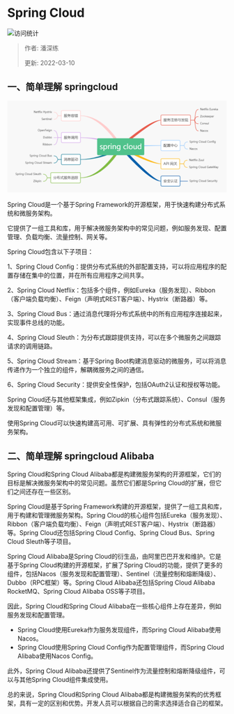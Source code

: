 # Spring Cloud

![访问统计](https://visitor-badge.glitch.me/badge?page_id=senlypan.spring.07-spring-cloud&left_color=blue&right_color=red)

> 作者: 潘深练
>
> 更新: 2022-03-10

## 一、简单理解 springcloud

![springcloud.jpg](../_media/image/02-spring-core/springcloud.jpg)

Spring Cloud是一个基于Spring Framework的开源框架，用于快速构建分布式系统和微服务架构。

它提供了一组工具和库，用于解决微服务架构中的常见问题，例如服务发现、配置管理、负载均衡、流量控制、网关等。

Spring Cloud包含以下子项目：

1、Spring Cloud Config：提供分布式系统的外部配置支持，可以将应用程序的配置存储在集中的位置，并在所有应用程序之间共享。

2、Spring Cloud Netflix：包括多个组件，例如Eureka（服务发现）、Ribbon（客户端负载均衡）、Feign（声明式REST客户端）、Hystrix（断路器）等。

3、Spring Cloud Bus：通过消息代理将分布式系统中的所有应用程序连接起来，实现事件总线的功能。

4、Spring Cloud Sleuth：为分布式跟踪提供支持，可以在多个微服务之间跟踪请求的调用链路。

5、Spring Cloud Stream：基于Spring Boot构建消息驱动的微服务，可以将消息传递作为一个独立的组件，解耦微服务之间的通信。

6、Spring Cloud Security：提供安全性保护，包括OAuth2认证和授权等功能。

Spring Cloud还与其他框架集成，例如Zipkin（分布式跟踪系统）、Consul（服务发现和配置管理）等。

使用Spring Cloud可以快速构建高可用、可扩展、具有弹性的分布式系统和微服务架构。 


## 二、简单理解 springcloud Alibaba 

Spring Cloud和Spring Cloud Alibaba都是构建微服务架构的开源框架，它们的目标是解决微服务架构中的常见问题。虽然它们都是Spring Cloud的扩展，但它们之间还存在一些区别。

Spring Cloud是基于Spring Framework构建的开源框架，提供了一组工具和库，用于构建和管理微服务架构。Spring Cloud的核心组件包括Eureka（服务发现）、Ribbon（客户端负载均衡）、Feign（声明式REST客户端）、Hystrix（断路器）等。Spring Cloud还包括Spring Cloud Config、Spring Cloud Bus、Spring Cloud Sleuth等子项目。

Spring Cloud Alibaba是Spring Cloud的衍生品，由阿里巴巴开发和维护。它是基于Spring Cloud构建的开源框架，扩展了Spring Cloud的功能，提供了更多的组件，包括Nacos（服务发现和配置管理）、Sentinel（流量控制和熔断降级）、Dubbo（RPC框架）等。Spring Cloud Alibaba还包括Spring Cloud Alibaba RocketMQ、Spring Cloud Alibaba OSS等子项目。

因此，Spring Cloud和Spring Cloud Alibaba在一些核心组件上存在差异，例如服务发现和配置管理。

- Spring Cloud使用Eureka作为服务发现组件，而Spring Cloud Alibaba使用Nacos。
- Spring Cloud使用Spring Cloud Config作为配置管理组件，而Spring Cloud Alibaba使用Nacos Config。

此外，Spring Cloud Alibaba还提供了Sentinel作为流量控制和熔断降级组件，可以与其他Spring Cloud组件集成使用。

总的来说，Spring Cloud和Spring Cloud Alibaba都是构建微服务架构的优秀框架，具有一定的区别和优势。开发人员可以根据自己的需求选择适合自己的框架。